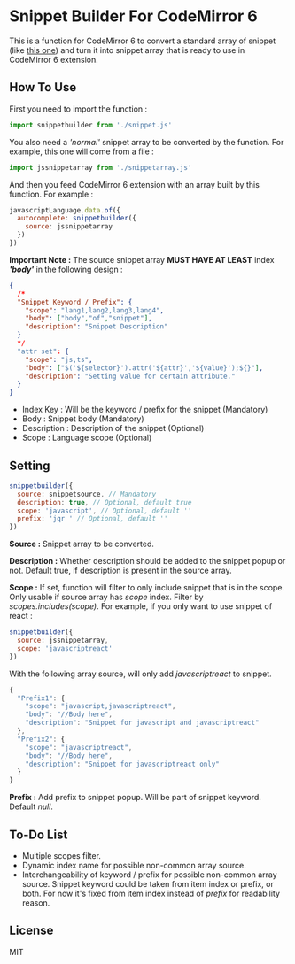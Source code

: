 
# Snippet Builder For CodeMirror 6

This is a function for CodeMirror 6 to convert a standard array of snippet (like [this one](https://github.com/capaj/vscode-standardjs-snippets/blob/master/snippets/javascript.json)) and turn it into snippet array that is ready to use in CodeMirror 6 extension.

## How To Use

First you need to import the function :

```javascript
import snippetbuilder from './snippet.js'
```

You also need a *'normal'* snippet array to be converted by the function. For example, this one will come from a file : 

```javascript
import jssnippetarray from './snippetarray.js'
```

And then you feed CodeMirror 6 extension with an array built by this function. For example :

```javascript
javascriptLanguage.data.of({
  autocomplete: snippetbuilder({
    source: jssnippetarray 
  })
})
```
	
**Important Note :** The source snippet array **MUST HAVE AT LEAST**  index ***'body'*** in the following design :

```JSON
{
  /*
  "Snippet Keyword / Prefix": {
    "scope": "lang1,lang2,lang3,lang4",
    "body": ["body","of","snippet"],
    "description": "Snippet Description"
  }
  */
  "attr set": {
    "scope": "js,ts",
    "body": ["$('${selector}').attr('${attr}','${value}');${}"],
    "description": "Setting value for certain attribute."
  }
}
```

 - Index Key : Will be the keyword / prefix for the snippet (Mandatory)
 - Body : Snippet body (Mandatory)
 - Description : Description of the snippet (Optional)
 - Scope : Language scope (Optional)

## Setting


```javascript
snippetbuilder({
  source: snippetsource, // Mandatory
  description: true, // Optional, default true
  scope: 'javascript', // Optional, default ''
  prefix: 'jqr ' // Optional, default ''
})
```

**Source :** 
Snippet array to be converted. 

**Description :** 
Whether description should be added to the snippet popup or not. Default true, if description is present in the source array.

 **Scope :** 
 If set, function will filter to only include snippet that is in the scope. Only usable if source array has *scope* index. Filter by *scopes.includes(scope)*.
 For example, if you only want to use snippet of react :
 
```javascript
snippetbuilder({
  source: jssnippetarray,
  scope: 'javascriptreact'
})
```

With the following array source, will only add *javascriptreact* to snippet.

```javascript
{
  "Prefix1": {
    "scope": "javascript,javascriptreact",
    "body": "//Body here",
    "description": "Snippet for javascript and javascriptreact"
  },
  "Prefix2": {
    "scope": "javascriptreact",
    "body": "//Body here",
    "description": "Snippet for javascriptreact only"
  }
}
```

 **Prefix :** 
Add prefix to snippet popup. Will be part of snippet keyword. Default *null*.

## To-Do List

 - Multiple scopes filter.
 - Dynamic index name for possible non-common array source.
 - Interchangeability of keyword / prefix for possible non-common array source. Snippet keyword could be taken from item index or prefix, or both. For now it's fixed from item index instead of *prefix* for readability reason.

## License

MIT

